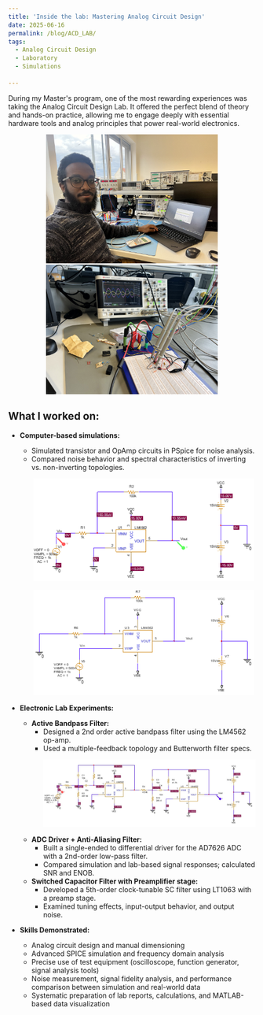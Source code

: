 ```yaml
---
title: 'Inside the lab: Mastering Analog Circuit Design'  
date: 2025-06-16  
permalink: /blog/ACD_LAB/  
tags: 
  - Analog Circuit Design  
  - Laboratory  
  - Simulations  

---
```

 During my Master's program, one of the most rewarding experiences was taking the Analog Circuit Design Lab. It offered the perfect blend of theory and hands-on practice, allowing me to engage deeply with essential hardware tools and analog principles that power real-world electronics.

  <p align="center">
    <img src="/images/acd1.jpg" alt="ACD" width="350"/>
    <img src="/images/acd2.jpg" alt="ACD" width="350"/>
  </p>

## What I worked on:
- **Computer-based simulations:**  
  - Simulated transistor and OpAmp circuits in PSpice for noise analysis.  
  - Compared noise behavior and spectral characteristics of inverting vs. non-inverting topologies.  
    <p align="center">
      <img src="/images/inverting_amp.png" alt="ACD" width="450"/>
    </p>
    <p align="center">
      <img src="/images/non_inv_amp.png" alt="ACD" width="450"/>
    </p>
- **Electronic Lab Experiments:**  
  - **Active Bandpass Filter:**  
    - Designed a 2nd order active bandpass filter using the LM4562 op-amp.  
    - Used a multiple-feedback topology and Butterworth filter specs.  
      <p align="center">
        <img src="/images/2order_bandpass.jpg" alt="2nd Order Bandpass Filter" width="600"/>
      </p>
  - **ADC Driver + Anti-Aliasing Filter:**  
    - Built a single-ended to differential driver for the AD7626 ADC with a 2nd-order low-pass filter.  
    - Compared simulation and lab-based signal responses; calculated SNR and ENOB.
  - **Switched Capacitor Filter with Preamplifier stage:**  
    - Developed a 5th-order clock-tunable SC filter using LT1063 with a preamp stage.  
    - Examined tuning effects, input-output behavior, and output noise.

- **Skills Demonstrated:**
  - Analog circuit design and manual dimensioning
  - Advanced SPICE simulation and frequency domain analysis
  - Precise use of test equipment (oscilloscope, function generator, signal analysis tools)
  - Noise measurement, signal fidelity analysis, and performance comparison between simulation and real-world data
  - Systematic preparation of lab reports, calculations, and MATLAB-based data visualization
